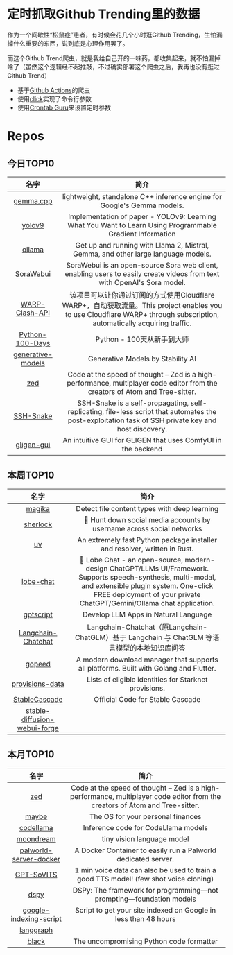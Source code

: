 # 定时抓取Github Trending里的数据

作为一个间歇性“松鼠症”患者，有时候会花几个小时逛Github Trending，生怕漏掉什么重要的东西，说到底是心理作用罢了。

而这个Github Trend爬虫，就是我给自己开的一味药，都收集起来，就不怕漏掉啥了（虽然这个逻辑经不起推敲，不过确实部署这个爬虫之后，我再也没有逛过Github Trend）

* 基于[Github Actions](https://docs.github.com/en/actions)的爬虫
* 使用[click](https://github.com/pallets/click)实现了命令行参数
* 使用[Crontab Guru](https://crontab.guru/)来设置定时参数

# Repos
## 今日TOP10 
<!-- START OF DAILY_TOP10_REPOS -->
| 名字 | 简介 |
| :----: | :----: |
| [gemma.cpp](https://github.com/google/gemma.cpp) | lightweight, standalone C++ inference engine for Google's Gemma models. |
| [yolov9](https://github.com/WongKinYiu/yolov9) | Implementation of paper - YOLOv9: Learning What You Want to Learn Using Programmable Gradient Information |
| [ollama](https://github.com/ollama/ollama) | Get up and running with Llama 2, Mistral, Gemma, and other large language models. |
| [SoraWebui](https://github.com/SoraWebui/SoraWebui) | SoraWebui is an open-source Sora web client, enabling users to easily create videos from text with OpenAI's Sora model. |
| [WARP-Clash-API](https://github.com/vvbbnn00/WARP-Clash-API) | 该项目可以让你通过订阅的方式使用Cloudflare WARP+，自动获取流量。This project enables you to use Cloudflare WARP+ through subscription, automatically acquiring traffic. |
| [Python-100-Days](https://github.com/jackfrued/Python-100-Days) | Python - 100天从新手到大师 |
| [generative-models](https://github.com/Stability-AI/generative-models) | Generative Models by Stability AI |
| [zed](https://github.com/zed-industries/zed) | Code at the speed of thought – Zed is a high-performance, multiplayer code editor from the creators of Atom and Tree-sitter. |
| [SSH-Snake](https://github.com/MegaManSec/SSH-Snake) | SSH-Snake is a self-propagating, self-replicating, file-less script that automates the post-exploitation task of SSH private key and host discovery. |
| [gligen-gui](https://github.com/mut-ex/gligen-gui) | An intuitive GUI for GLIGEN that uses ComfyUI in the backend |
<!-- END OF DAILY_TOP10_REPOS -->

## 本周TOP10
<!-- START OF WEEKLY_TOP10_REPOS -->
| 名字 | 简介 |
| :----: | :----: |
| [magika](https://github.com/google/magika) | Detect file content types with deep learning |
| [sherlock](https://github.com/sherlock-project/sherlock) | 🔎 Hunt down social media accounts by username across social networks |
| [uv](https://github.com/astral-sh/uv) | An extremely fast Python package installer and resolver, written in Rust. |
| [lobe-chat](https://github.com/lobehub/lobe-chat) | 🤯 Lobe Chat - an open-source, modern-design ChatGPT/LLMs UI/Framework. Supports speech-synthesis, multi-modal, and extensible plugin system. One-click FREE deployment of your private ChatGPT/Gemini/Ollama chat application. |
| [gptscript](https://github.com/gptscript-ai/gptscript) | Develop LLM Apps in Natural Language |
| [Langchain-Chatchat](https://github.com/chatchat-space/Langchain-Chatchat) | Langchain-Chatchat（原Langchain-ChatGLM）基于 Langchain 与 ChatGLM 等语言模型的本地知识库问答 | Langchain-Chatchat (formerly langchain-ChatGLM), local knowledge based LLM (like ChatGLM) QA app with langchain |
| [gopeed](https://github.com/GopeedLab/gopeed) | A modern download manager that supports all platforms. Built with Golang and Flutter. |
| [provisions-data](https://github.com/starknet-io/provisions-data) | Lists of eligible identities for Starknet provisions. |
| [StableCascade](https://github.com/Stability-AI/StableCascade) | Official Code for Stable Cascade |
| [stable-diffusion-webui-forge](https://github.com/lllyasviel/stable-diffusion-webui-forge) |  |
<!-- END OF WEEKLY_TOP10_REPOS -->

## 本月TOP10
<!-- START OF MONTHLY_TOP10_REPOS -->
| 名字 | 简介 |
| :----: | :----: |
| [zed](https://github.com/zed-industries/zed) | Code at the speed of thought – Zed is a high-performance, multiplayer code editor from the creators of Atom and Tree-sitter. |
| [maybe](https://github.com/maybe-finance/maybe) | The OS for your personal finances |
| [codellama](https://github.com/facebookresearch/codellama) | Inference code for CodeLlama models |
| [moondream](https://github.com/vikhyat/moondream) | tiny vision language model |
| [palworld-server-docker](https://github.com/thijsvanloef/palworld-server-docker) | A Docker Container to easily run a Palworld dedicated server. |
| [GPT-SoVITS](https://github.com/RVC-Boss/GPT-SoVITS) | 1 min voice data can also be used to train a good TTS model! (few shot voice cloning) |
| [dspy](https://github.com/stanfordnlp/dspy) | DSPy: The framework for programming—not prompting—foundation models |
| [google-indexing-script](https://github.com/goenning/google-indexing-script) | Script to get your site indexed on Google in less than 48 hours |
| [langgraph](https://github.com/langchain-ai/langgraph) |  |
| [black](https://github.com/psf/black) | The uncompromising Python code formatter |
<!-- END OF MONTHLY_TOP10_REPOS -->
